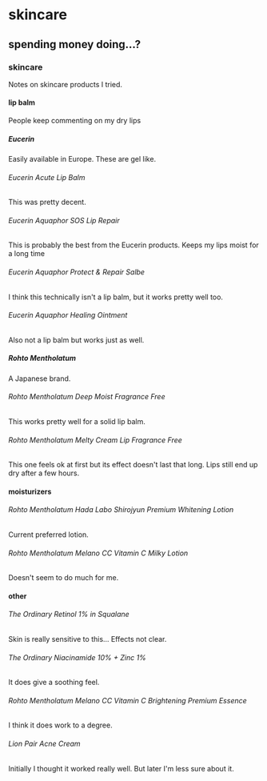 # skincare

## spending money doing...?

### skincare

Notes on skincare products I tried.

#### lip balm

People keep commenting on my dry lips

##### Eucerin

Easily available in Europe.
These are gel like.

###### Eucerin Acute Lip Balm

This was pretty decent.

###### Eucerin Aquaphor SOS Lip Repair

This is probably the best from the Eucerin products.
Keeps my lips moist for a long time

###### Eucerin Aquaphor Protect & Repair Salbe

I think this technically isn't a lip balm,
but it works pretty well too.

###### Eucerin Aquaphor Healing Ointment

Also not a lip balm but works just as well.

##### Rohto Mentholatum

A Japanese brand.

###### Rohto Mentholatum Deep Moist Fragrance Free

This works pretty well for a solid lip balm.

###### Rohto Mentholatum Melty Cream Lip Fragrance Free

This one feels ok at first but its effect doesn't last that long.
Lips still end up dry after a few hours.

#### moisturizers

###### Rohto Mentholatum Hada Labo Shirojyun Premium Whitening Lotion

Current preferred lotion.

###### Rohto Mentholatum Melano CC Vitamin C Milky Lotion

Doesn't seem to do much for me.

#### other

###### The Ordinary Retinol 1% in Squalane

Skin is really sensitive to this...
Effects not clear.

###### The Ordinary Niacinamide 10% + Zinc 1%

It does give a soothing feel.

###### Rohto Mentholatum Melano CC Vitamin C Brightening Premium Essence

I think it does work to a degree.

###### Lion Pair Acne Cream

Initially I thought it worked really well.
But later I'm less sure about it.
